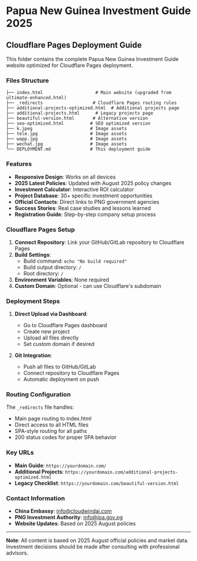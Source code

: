 # Papua New Guinea Investment Guide 2025

## Cloudflare Pages Deployment Guide

This folder contains the complete Papua New Guinea Investment Guide website optimized for Cloudflare Pages deployment.

### Files Structure

```
├── index.html                    # Main website (upgraded from ultimate-enhanced.html)
├── _redirects                   # Cloudflare Pages routing rules
├── additional-projects-optimized.html  # Additional projects page
├── additional-projects.html      # Legacy projects page
├── beautiful-version.html       # Alternative version
├── seo-optimized.html          # SEO optimized version
├── k.jpeg                      # Image assets
├── tele.jpg                    # Image assets
├── wapp.jpg                    # Image assets
├── wechat.jpg                  # Image assets
└── DEPLOYMENT.md               # This deployment guide
```

### Features

- **Responsive Design**: Works on all devices
- **2025 Latest Policies**: Updated with August 2025 policy changes
- **Investment Calculator**: Interactive ROI calculator
- **Project Database**: 30+ specific investment opportunities
- **Official Contacts**: Direct links to PNG government agencies
- **Success Stories**: Real case studies and lessons learned
- **Registration Guide**: Step-by-step company setup process

### Cloudflare Pages Setup

1. **Connect Repository**: Link your GitHub/GitLab repository to Cloudflare Pages
2. **Build Settings**:
   - Build command: `echo "No build required"`
   - Build output directory: `/`
   - Root directory: `/`
3. **Environment Variables**: None required
4. **Custom Domain**: Optional - can use Cloudflare's subdomain

### Deployment Steps

1. **Direct Upload via Dashboard**:
   - Go to Cloudflare Pages dashboard
   - Create new project
   - Upload all files directly
   - Set custom domain if desired

2. **Git Integration**:
   - Push all files to GitHub/GitLab
   - Connect repository to Cloudflare Pages
   - Automatic deployment on push

### Routing Configuration

The `_redirects` file handles:
- Main page routing to index.html
- Direct access to all HTML files
- SPA-style routing for all paths
- 200 status codes for proper SPA behavior

### Key URLs

- **Main Guide**: `https://yourdomain.com/`
- **Additional Projects**: `https://yourdomain.com/additional-projects-optimized.html`
- **Legacy Checklist**: `https://yourdomain.com/beautiful-version.html`

### Contact Information

- **China Embassy**: info@cloudwindai.com
- **PNG Investment Authority**: info@ipa.gov.pg
- **Website Updates**: Based on 2025 August policies

---

**Note**: All content is based on 2025 August official policies and market data. Investment decisions should be made after consulting with professional advisors.